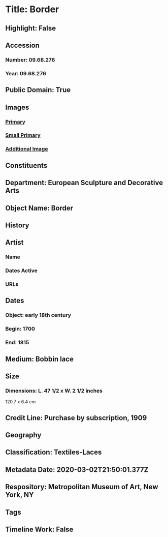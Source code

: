# Title: Border
## Highlight: False
## Accession
### Number: 09.68.276
### Year: 09.68.276
## Public Domain: True
## Images
### [Primary](https://images.metmuseum.org/CRDImages/es/original/DP16210.jpg)
### [Small Primary](https://images.metmuseum.org/CRDImages/es/web-large/DP16210.jpg)
### [Additional Image](https://images.metmuseum.org/CRDImages/es/original/DP16210_09.68.276.jpg)
## Constituents
## Department: European Sculpture and Decorative Arts
## Object Name: Border
## History
## Artist
### Name
### Dates Active
### URLs
## Dates
### Object: early 18th century
### Begin: 1700
### End: 1815
## Medium: Bobbin lace
## Size
### Dimensions: L. 47 1/2 x W. 2 1/2 inches
120.7 x 6.4 cm
## Credit Line: Purchase by subscription, 1909
## Geography
## Classification: Textiles-Laces
## Metadata Date: 2020-03-02T21:50:01.377Z
## Respository: Metropolitan Museum of Art, New York, NY
## Tags
## Timeline Work: False
